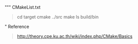 """ CMakeList.txt
> cd target
> cmake ../src
> make
> ls build/bin


" Reference
> http://theory.cpe.ku.ac.th/wiki/index.php/CMake/Basics
